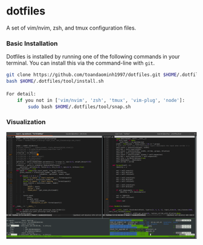 # dotfiles
A set of vim/nvim, zsh, and tmux configuration files.

### Basic Installation

Dotfiles is installed by running one of the following commands in your terminal. You can install this via the command-line with `git`.
```bash
git clone https://github.com/toandaominh1997/dotfiles.git $HOME/.dotfiles/tool
bash $HOME/.dotfiles/tool/install.sh

For detail:
    if you not in ['vim/nvim', 'zsh', 'tmux', 'vim-plug', 'node']:
        sudo bash $HOME/.dotfiles/tool/snap.sh
```
### Visualization


<img src='./docs/plot.png'>
 